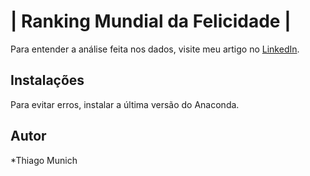 <h1>| Ranking Mundial da Felicidade |</h1>

Para entender a análise feita nos dados, visite meu artigo no [LinkedIn](https://www.linkedin.com/pulse/ranking-mundial-da-felicidade-an%C3%A1lise-dos-dados-thiago-munich/).

<h2>Instalações</h2>
Para evitar erros, instalar a última versão do Anaconda.

<h2>Autor</h2>
*Thiago Munich 
